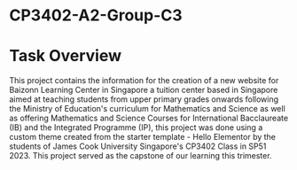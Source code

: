 # CP3402-A2-Group-C3

# Task Overview
This project contains the information for the creation of a new website for Baizonn Learning Center in Singapore a tuition center based in Singapore aimed at teaching students from upper primary grades onwards following the Ministry of Education's curriculum for Mathematics and Science as well as offering Mathematics and Science Courses for International Bacclaureate (IB) and the Integrated Programme (IP), this project was done using a custom theme created from the starter template - Hello Elementor by the students of James Cook University Singapore's CP3402 Class in SP51 2023. This project served as the capstone of our learning this trimester.
